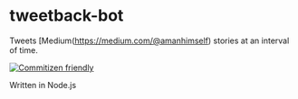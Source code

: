 # tweetback-bot
Tweets [Medium(https://medium.com/@amanhimself) stories at an interval of time.

[![Commitizen friendly](https://img.shields.io/badge/commitizen-friendly-brightgreen.svg)](http://commitizen.github.io/cz-cli/)

Written in Node.js
